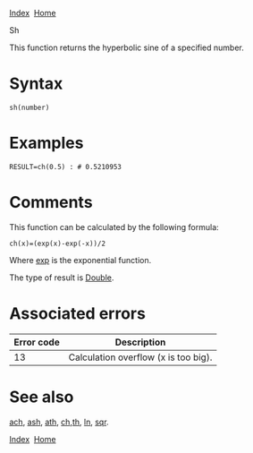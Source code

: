 [Index](index.html)  [Home](getting-started_home.html)

Sh

This function returns the hyperbolic sine of a specified number.

# Syntax

```
sh(number)
```

# Examples

```
RESULT=ch(0.5) : # 0.5210953
```

# Comments

This function can be calculated by the following formula:

```
ch(x)=(exp(x)-exp(-x))/2
```

  
Where [exp](4gl_exp.html) is the exponential function.

The type of result is [Double](4gl_double.html).

# Associated errors

| Error code | Description |
| --- | --- |
| 13 | Calculation overflow (x is too big). |

# See also

[ach](4gl_ach.html), [ash](4gl_ash.html), [ath](4gl_ath.html), [ch](4gl_ch.html),[th](4gl_th.html), [ln](4gl_ln.html), [sqr](4gl_sqr.html).

  

[Index](index.html)  [Home](getting-started_home.html)